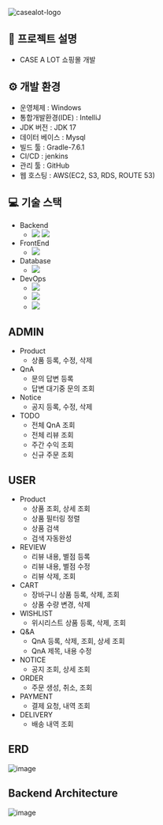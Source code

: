 ![casealot-logo](https://github.com/casealot/casealot-backend/assets/70744371/9f311cb1-78bd-4881-a35d-dae8a37e4dc8)

## 📢 프로젝트 설명

- CASE A LOT 쇼핑몰 개발

## ⚙ 개발 환경

- 운영체제 :  Windows
- 통합개발환경(IDE) : IntelliJ
- JDK 버전 : JDK 17
- 데이터 베이스 : Mysql
- 빌드 툴 : Gradle-7.6.1
- CI/CD : jenkins
- 관리 툴 : GitHub
- 웹 호스팅 : AWS(EC2, S3, RDS, ROUTE 53)

## 💻 기술 스택

- Backend
    - <img src="https://img.shields.io/badge/SpringBoot-6DB33F?style=for-the-square&logo=SpringBoot&logoColor=white"/> <img src="https://img.shields.io/badge/Java-007396?style=for-the-square&logo=java&logoColor=white">
- FrontEnd
    - <img src="https://img.shields.io/badge/React-007396?style=for-the-square&logo=SpringBoot&logoColor=blue"/>
- Database
    - <img src="https://img.shields.io/badge/Mysql-E6B91E?style=for-the-square&logo=MySql&logoColor=white"/>
- DevOps
    - <img src="https://img.shields.io/badge/AWS-232F3E?style=for-the-square&logo=amazonaws&logoColor=white"/>
    - <img src="https://img.shields.io/badge/Docker-2496ED?style=for-the-square&logo=Docker&logoColor=white"/>
    - <img src="https://img.shields.io/badge/Jenkins-000000?style=for-the-square&logo=JENKINS&logoColor=red"/>

## ADMIN

- Product
    - 상품 등록, 수정, 삭제
- QnA
    - 문의 답변 등록
    - 답변 대기중 문의 조회
- Notice
    - 공지 등록, 수정, 삭제
- TODO
  - 전체 QnA 조회
  - 전체 리뷰 조회
  - 주간 수익 조회
  - 신규 주문 조회

## USER

- Product
    - 상품 조회, 상세 조회
    - 상품 필터링 정렬
    - 상품 검색
    - 검색 자동완성
- REVIEW
  - 리뷰 내용, 별점 등록 
  - 리뷰 내용, 별점 수정
  - 리뷰 삭제, 조회
- CART
  - 장바구니 상품 등록, 삭제, 조회
  - 상품 수량 변경, 삭제 
- WISHLIST
  - 위시리스트 상품 등록, 삭제, 조회
- Q&A
  - QnA 등록, 삭제, 조회, 상세 조회
  - QnA 제목, 내용 수정
- NOTICE
  - 공지 조회, 상세 조회
- ORDER
  - 주문 생성, 취소, 조회
- PAYMENT
  - 결제 요청, 내역 조회 
- DELIVERY
  - 배송 내역 조회

## ERD
![image](https://github.com/casealot/casealot-backend/assets/101981639/db922f8f-fbcf-4375-a714-217930050a71)

## Backend Architecture
![image](https://github.com/casealot/casealot-backend/assets/70744371/a481b40f-8d25-4802-b333-39d823acba82)


